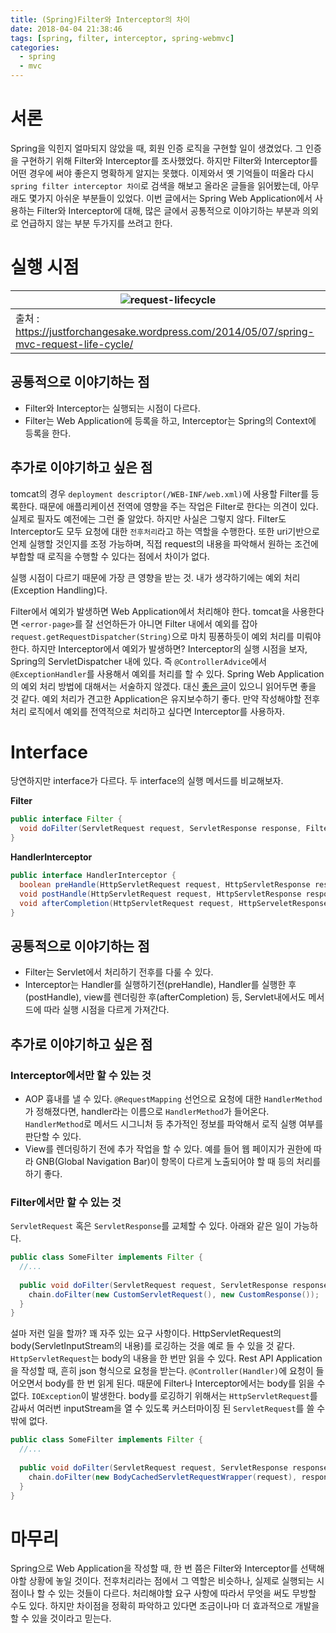 ```yaml
---
title: (Spring)Filter와 Interceptor의 차이
date: 2018-04-04 21:38:46
tags: [spring, filter, interceptor, spring-webmvc]
categories:
  - spring
  - mvc
---
```


# 서론

Spring을 익힌지 얼마되지 않았을 때, 회원 인증 로직을 구현할 일이 생겼었다. 그 인증을 구현하기 위해 Filter와 Interceptor를 조사했었다. 하지만 Filter와 Interceptor를 어떤 경우에 써야 좋은지 명확하게 알지는 못했다. 이제와서 옛 기억들이 떠올라 다시 `spring filter interceptor 차이`로 검색을 해보고 올라온 글들을 읽어봤는데, 아무래도 몇가지 아쉬운 부분들이 있었다. 이번 글에서는 Spring Web Application에서 사용하는 Filter와 Interceptor에 대해, 많은 글에서 공통적으로 이야기하는 부분과 의외로 언급하지 않는 부분 두가지를 쓰려고 한다.

<!-- more -->

# 실행 시점

| ![request-lifecycle](spring-request-lifecycle.jpg) |
| - |
| 출처 : https://justforchangesake.wordpress.com/2014/05/07/spring-mvc-request-life-cycle/ |

## 공통적으로 이야기하는 점

- Filter와 Interceptor는 실행되는 시점이 다르다.
- Filter는 Web Application에 등록을 하고, Interceptor는 Spring의 Context에 등록을 한다.

## 추가로 이야기하고 싶은 점

tomcat의 경우 `deployment descriptor(/WEB-INF/web.xml)`에 사용할 Filter를 등록한다. 때문에 애플리케이션 전역에 영향을 주는 작업은 Filter로 한다는 의견이 있다. 실제로 필자도 예전에는 그런 줄 알았다. 하지만 사실은 그렇지 않다. Filter도 Interceptor도 모두 요청에 대한 `전후처리`라고 하는 역할을 수행한다. 또한 uri기반으로 언제 실행할 것인지를 조정 가능하며, 직접 request의 내용을 파악해서 원하는 조건에 부합할 때 로직을 수행할 수 있다는 점에서 차이가 없다.

실행 시점이 다르기 때문에 가장 큰 영향을 받는 것. 내가 생각하기에는 예외 처리(Exception Handling)다.

Filter에서 예외가 발생하면 Web Application에서 처리해야 한다. tomcat을 사용한다면 `<error-page>`를 잘 선언하든가 아니면 Filter 내에서 예외를 잡아 `request.getRequestDispatcher(String)`으로 마치 핑퐁하듯이 예외 처리를 미뤄야 한다. 하지만 Interceptor에서 예외가 발생하면? Interceptor의 실행 시점을 보자, Spring의 ServletDispatcher 내에 있다. 즉 `@ControllerAdvice`에서 `@ExceptionHandler`를 사용해서 예외를 처리를 할 수 있다. Spring Web Application의 예외 처리 방법에 대해서는 서술하지 않겠다. 대신 [좋은 글](https://spring.io/blog/2013/11/01/exception-handling-in-spring-mvc)이 있으니 읽어두면 좋을 것 같다. 예외 처리가 견고한 Application은 유지보수하기 좋다. 만약 작성해야할 전후처리 로직에서 예외를 전역적으로 처리하고 싶다면 Interceptor를 사용하자.

# Interface

당연하지만 interface가 다르다. 두 interface의 실행 메서드를 비교해보자.

**Filter**

```java
public interface Filter {
  void doFilter(ServletRequest request, ServletResponse response, FilterChain chain);
}
```

**HandlerInterceptor**

```java
public interface HandlerInterceptor {
  boolean preHandle(HttpServletRequest request, HttpServletResponse response, Object handler);
  void postHandle(HttpServletRequest request, HttpServletResponse response, Object handler, ModelAndView mav);
  void afterCompletion(HttpServletRequest request, HttpServeletResponse response, Object handler, Exception ex);
}
```

## 공통적으로 이야기하는 점

- Filter는 Servlet에서 처리하기 전후를 다룰 수 있다.
- Interceptor는 Handler를 실행하기전(preHandle), Handler를 실행한 후(postHandle), view를 렌더링한 후(afterCompletion) 등, Servlet내에서도 메서드에 따라 실행 시점을 다르게 가져간다.

## 추가로 이야기하고 싶은 점

### Interceptor에서만 할 수 있는 것

- AOP 흉내를 낼 수 있다. `@RequestMapping` 선언으로 요청에 대한 `HandlerMethod`가 정해졌다면, handler라는 이름으로 `HandlerMethod`가 들어온다. `HandlerMethod`로 메서드 시그니처 등 추가적인 정보를 파악해서 로직 실행 여부를 판단할 수 있다.
- View를 렌더링하기 전에 추가 작업을 할 수 있다. 예를 들어 웹 페이지가 권한에 따라 GNB(Global Navigation Bar)이 항목이 다르게 노출되어야 할 때 등의 처리를 하기 좋다.

### Filter에서만 할 수 있는 것

`ServletRequest` 혹은 `ServletResponse`를 교체할 수 있다. 아래와 같은 일이 가능하다.

```java
public class SomeFilter implements Filter {
  //...
  
  public void doFilter(ServletRequest request, ServletResponse response, FilterChain chain) {
    chain.doFilter(new CustomServletRequest(), new CustomResponse());
  }
}
```

설마 저런 일을 할까? 꽤 자주 있는 요구 사항이다. HttpServletRequest의 body(ServletInputStream의 내용)를 로깅하는 것을 예로 들 수 있을 것 같다. `HttpServletRequest`는 body의 내용을 한 번만 읽을 수 있다. Rest API Application을 작성할 때, 흔히 json 형식으로 요청을 받는다. `@Controller(Handler)`에 요청이 들어오면서 body를 한 번 읽게 된다. 때문에 Filter나 Interceptor에서는 body를 읽을 수 없다. `IOException`이 발생한다. body를 로깅하기 위해서는 `HttpServletRequest`를 감싸서 여러번 inputStream을 열 수 있도록 커스터마이징 된 `ServletRequest`를 쓸 수 밖에 없다.

```java
public class SomeFilter implements Filter {
  //...
  
  public void doFilter(ServletRequest request, ServletResponse response, FilterChain chain) {
    chain.doFilter(new BodyCachedServletRequestWrapper(request), response);
  }
}
```

# 마무리

Spring으로 Web Application을 작성할 때, 한 번 쯤은 Filter와 Interceptor를 선택해야할 상황에 놓일 것이다. 전후처리라는 점에서 그 역할은 비슷하나, 실제로 실행되는 시점이나 할 수 있는 것들이 다르다. 처리해야할 요구 사항에 따라서 무엇을 써도 무방할 수도 있다. 하지만 차이점을 정확히 파악하고 있다면 조금이나마 더 효과적으로 개발을 할 수 있을 것이라고 믿는다.